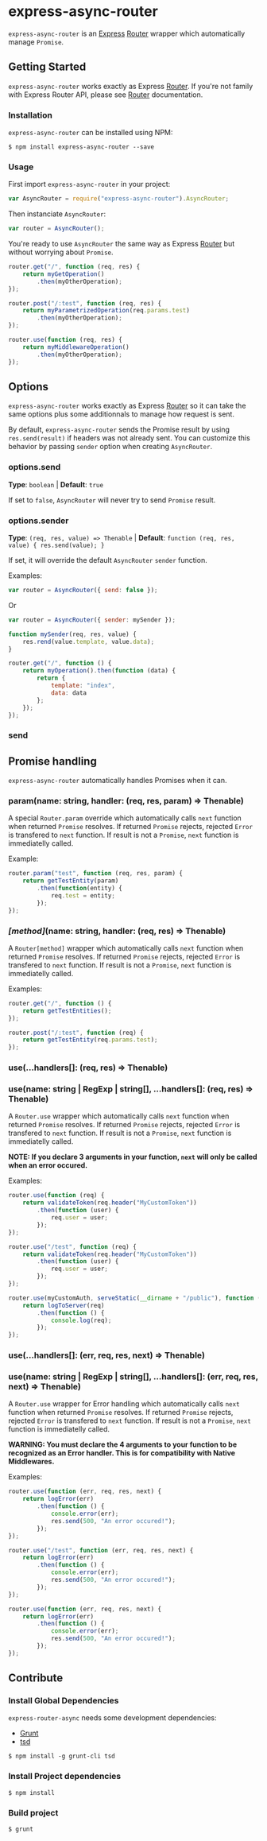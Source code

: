 # express-async-router

`express-async-router` is an [Express] [Router] wrapper which automatically manage `Promise`.

## Getting Started

`express-async-router` works exactly as Express [Router].
If you're not family with Express Router API, please see [Router] documentation.

### Installation

`express-async-router` can be installed using NPM:

```shell
$ npm install express-async-router --save
```

### Usage

First import `express-async-router` in your project:

```javascript
var AsyncRouter = require("express-async-router").AsyncRouter;
```

Then instanciate `AsyncRouter`:

```javascript
var router = AsyncRouter();
```

You're ready to use `AsyncRouter` the same way as Express [Router] but without worrying about `Promise`.

```javascript
router.get("/", function (req, res) {
	return myGetOperation()
		.then(myOtherOperation);
});

router.post("/:test", function (req, res) {
	return myParametrizedOperation(req.params.test)
		.then(myOtherOperation);
});

router.use(function (req, res) {
	return myMiddlewareOperation()
		.then(myOtherOperation);
});
```

## Options

`express-async-router` works exactly as Express [Router] so it can take the same options plus some additionnals to manage how request is sent.

By default, `express-async-router` sends the Promise result by using `res.send(result)` if headers was not already sent. You can customize this behavior by passing `sender` option when creating `AsyncRouter`.

### options.send

**Type**: `boolean` | **Default**: `true`

If set to `false`, `AsyncRouter` will never try to send `Promise` result.

### options.sender

**Type**: `(req, res, value) => Thenable` | **Default**: `function (req, res, value) { res.send(value); }`

If set, it will override the default `AsyncRouter` `sender` function.


Examples:

```javascript
var router = AsyncRouter({ send: false });
```
Or

```javascript
var router = AsyncRouter({ sender: mySender });

function mySender(req, res, value) { 
	res.rend(value.template, value.data); 
}

router.get("/", function () {
	return myOperation().then(function (data) {
		return {
			template: "index",
			data: data
		};
	});
});
```

### send

## Promise handling

`express-async-router` automatically handles Promises when it can.

### param(name: string, handler: (req, res, param) => Thenable)

A special `Router.param` override which automatically calls `next` function when returned `Promise` resolves.
If returned `Promise` rejects, rejected `Error` is transfered to `next` function.
If result is not a `Promise`, `next` function is immediatelly called.

Example:
```javascript
router.param("test", function (req, res, param) {
	return getTestEntity(param)
		.then(function(entity) {
			req.test = entity;
		});
});
```

### _[method]_(name: string, handler: (req, res) => Thenable)

A `Router[method]` wrapper which automatically calls `next` function when returned `Promise` resolves.
If returned `Promise` rejects, rejected `Error` is transfered to `next` function.
If result is not a `Promise`, `next` function is immediatelly called.

Examples:
```javascript
router.get("/", function () {
	return getTestEntities();
});

router.post("/:test", function (req) {
	return getTestEntity(req.params.test);
});
```

### use(...handlers[]: (req, res) => Thenable)
### use(name: string | RegExp | string[], ...handlers[]: (req, res) => Thenable)

A `Router.use` wrapper which automatically calls `next` function when returned `Promise` resolves.
If returned `Promise` rejects, rejected `Error` is transfered to `next` function.
If result is not a `Promise`, `next` function is immediatelly called.

__NOTE: If you declare 3 arguments in your function, `next` will only be called when an error occured.__

Examples:
```javascript
router.use(function (req) {
	return validateToken(req.header("MyCustomToken"))
		.then(function (user) {
			req.user = user;
		});
});

router.use("/test", function (req) {
	return validateToken(req.header("MyCustomToken"))
		.then(function (user) {
			req.user = user;
		});
});

router.use(myCustomAuth, serveStatic(__dirname + "/public"), function (req) {
	return logToServer(req)
		.then(function () {
			console.log(req);
		});
});

```

### use(...handlers[]: (err, req, res, next) => Thenable)
### use(name: string | RegExp | string[], ...handlers[]: (err, req, res, next) => Thenable)

A `Router.use` wrapper for Error handling which automatically calls `next` function when returned `Promise` resolves.
If returned `Promise` rejects, rejected `Error` is transfered to `next` function.
If result is not a `Promise`, `next` function is immediatelly called.

__WARNING: You must declare the 4 arguments to your function to be recognized as an Error handler. This is for compatibility with Native Middlewares.__

Examples:
```javascript
router.use(function (err, req, res, next) {
	return logError(err)
		.then(function () {
			console.error(err);
			res.send(500, "An error occured!");
		});
});

router.use("/test", function (err, req, res, next) {
	return logError(err)
		.then(function () {
			console.error(err);
			res.send(500, "An error occured!");
		});
});

router.use(function (err, req, res, next) {
	return logError(err)
		.then(function () {
			console.error(err);
			res.send(500, "An error occured!");
		});
});
```

## Contribute

### Install Global Dependencies

`express-router-async` needs some development dependencies:

* [Grunt](http://gruntjs.com)
* [tsd](http://definitelytyped.org/tsd/)

```shell
$ npm install -g grunt-cli tsd
```

### Install Project dependencies

```shell
$ npm install
```

### Build project

```shell
$ grunt
```


[Express]: http://expressjs.com/
[Router]: http://expressjs.com/4x/api.html#router